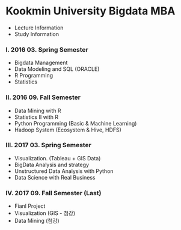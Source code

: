 
# Kookmin University Bigdata MBA
 - Lecture Information
 - Study Information
 ### I. 2016 03. Spring Semester
   - Bigdata Management
   - Data Modeling and SQL (ORACLE)
   - R Programming
   - Statistics
 ### Ⅱ. 2016 09. Fall Semester
   - Data Mining with R
   - Statistics II with R
   - Python Programming (Basic & Machine Learning)
   - Hadoop System (Ecosystem & Hive, HDFS)
 ### Ⅲ. 2017 03. Spring Semester
   - Visualization. (Tableau + GIS Data)
   - BigData Analysis and strategy
   - Unstructured Data Analysis with Python
   - Data Science with Real Business
 ### IV. 2017 09. Fall Semester (Last)
   - Fianl Project
   - Visualization (GIS - 첨강)
   - Data Mining (첨강)

